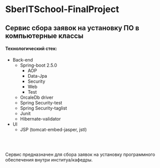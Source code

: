 # SberITSchool-FinalProject
## Сервис сбора заявок на установку ПО в компьютерные классы

#### Технологический стек:
+ Back-end
  + Spring-boot 2.5.0
    + AOP
    + Data-Jpa
    + Security
    + Web
    + Test
  + OrcaleDb driver
  + Spring Security-test
  + Spring Security-taglist
  + Junit
  + Hibernate-validator
+ UI
  + JSP (tomcat-embed-jasper, jstl)
<br>
<br>
<p> Сервис предназначен для сбора заявок на установку программного обеспечения внутри институа/кафедры. </p>

